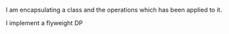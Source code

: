 I am encapsulating a class and the operations which has been applied to it.I implement a flyweight DP